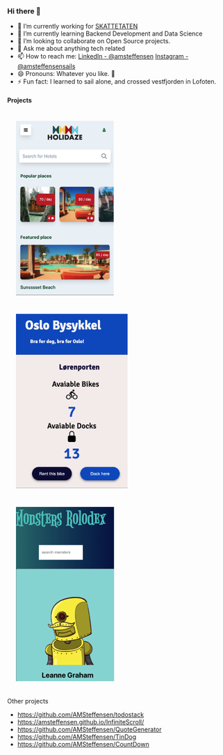### Hi there 👋

- 🔭 I’m currently working for [SKATTETATEN](https://skatteetaten.no/)
- 🌱 I’m currently learning Backend Development and Data Science 
- 👯 I’m looking to collaborate on Open Source projects. 
- 💬 Ask me about anything tech related
- 📫 How to reach me: [LinkedIn - @amsteffensen](https://www.linkedin.com/in/amsteffensen/) [Instagram - @amsteffensensails](https://www.instagram.com/amsteffensensails/)
- 😄 Pronouns: Whatever you like. 🦄 
- ⚡ Fun fact: I learned to sail alone, and crossed vestfjorden in Lofoten. 

#### Projects
<div> 
  
  <a href="https://github.com/AMSteffensen/Holidaze">
         <img src="https://github.com/AMSteffensen/amsteffensen/blob/main/Holidaze.png" height="400px" hspace="20" vspace="20">
  </a>
  <a href="https://github.com/AMSteffensen/OsloBysykkel">
          <img src="https://github.com/AMSteffensen/amsteffensen/blob/main/Bysykkel.png" height="400px" hspace="20" vspace="20">
  </a>
  <a href="https://github.com/AMSteffensen/rolodex">
         <img src="https://github.com/AMSteffensen/amsteffensen/blob/main/Rolodex.png" height="400px" hspace="20" vspace="20">
  </a>                              
</div>

Other projects
- https://github.com/AMSteffensen/todostack
- https://amsteffensen.github.io/InfiniteScroll/
- https://github.com/AMSteffensen/QuoteGenerator
- https://github.com/AMSteffensen/TinDog
- https://github.com/AMSteffensen/CountDown
